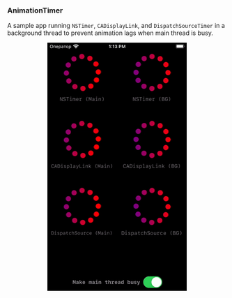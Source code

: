 ### AnimationTimer

A sample app running `NSTimer`, `CADisplayLink`, and `DispatchSourceTimer` in a background thread to prevent animation lags when main thread is busy.

<p align="center">
  <img src="https://github.com/nalexn/blob_files/blob/master/images/anim_timer.gif?raw=true" alt="Animation"/>
</p>